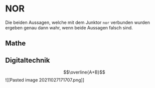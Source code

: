 # NOR
Die beiden Aussagen, welche mit dem Junktor `nor` verbunden wurden ergeben genau dann wahr, wenn beide Aussagen falsch sind. 
## Mathe
## Digitaltechnik
$$\overline{A+B}$$
![[Pasted image 20211027171707.png]]